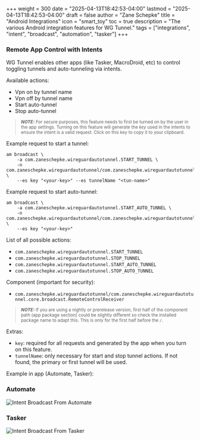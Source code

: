 +++
weight = 300
date = "2025-04-13T18:42:53-04:00"
lastmod = "2025-04-13T18:42:53-04:00"
draft = false
author = "Zane Schepke"
title = "Android Integrations"
icon = "smart_toy"
toc = true
description = "The various Android integration features for WG Tunnel."
tags = ["integrations", "intent", "broadcast", "automation", "tasker"]
+++

### Remote App Control with Intents

WG Tunnel enables other apps (like Tasker, MacroDroid, etc) to control toggling tunnels and auto-tunneling via intents.

Available actions:
- Vpn on by tunnel name
- Vpn off by tunnel name
- Start auto-tunnel
- Stop auto-tunnel

> <small> **_NOTE:_**  For secure purposes, this feature needs to first be turned on by the user in the app settings. Turning on this feature
> will generate the *key* used in the intents to ensure the intent is a valid request. Click on this key to copy it to your clipboard. </small>

Example request to start a tunnel:
```shell
am broadcast \                                               
    -a com.zaneschepke.wireguardautotunnel.START_TUNNEL \
    -n com.zaneschepke.wireguardautotunnel/com.zaneschepke.wireguardautotunnel.core.broadcast.RemoteControlReceiver \
    --es key "<your-key>" --es tunnelName "<tun-name>"
```
Example request to start auto-tunnel:
```shell
am broadcast \                                               
    -a com.zaneschepke.wireguardautotunnel.START_AUTO_TUNNEL \
    -n com.zaneschepke.wireguardautotunnel/com.zaneschepke.wireguardautotunnel.core.broadcast.RemoteControlReceiver \
    --es key "<your-key>"
```

List of all possible actions:
- `com.zaneschepke.wireguardautotunnel.START_TUNNEL`
- `com.zaneschepke.wireguardautotunnel.STOP_TUNNEL`
- `com.zaneschepke.wireguardautotunnel.START_AUTO_TUNNEL`
- `com.zaneschepke.wireguardautotunnel.STOP_AUTO_TUNNEL`

Component (important for security):
- `com.zaneschepke.wireguardautotunnel/com.zaneschepke.wireguardautotunnel.core.broadcast.RemoteControlReceiver`

> <small> **_NOTE:_** If you are using a nightly or prerelease version, first half of the component path (app package section)
> could be slightly different so check the installed package name to adapt this. This is only for the first half before the `/`.  </small>

Extras:
- `key`: required for all requests and generated by the app when you turn on this feature.
- `tunnelName`: only necessary for start and stop tunnel actions. If not found, the primary or first tunnel will be used.

Example in app (Automate, Tasker):
### Automate
![Intent Broadcast From Automate](/images/integration/intent_broadcast_automate.png)

### Tasker
![Intent Broadcast From Tasker](/images/integration/intent_broadcast_tasker.png)
